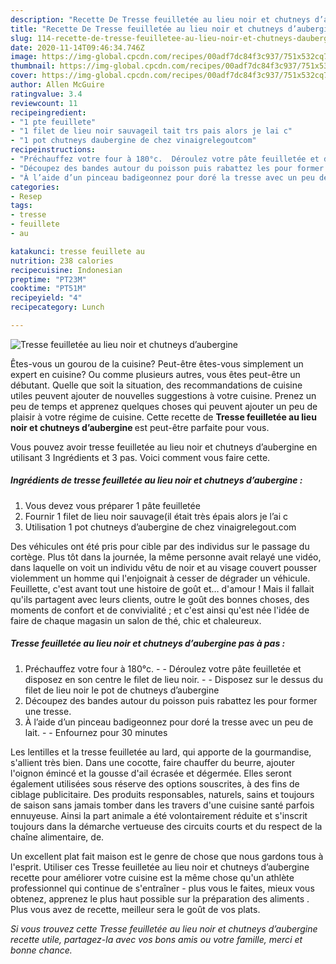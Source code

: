 ```yaml
---
description: "Recette De Tresse feuilletée au lieu noir et chutneys d’aubergine"
title: "Recette De Tresse feuilletée au lieu noir et chutneys d’aubergine"
slug: 114-recette-de-tresse-feuilletee-au-lieu-noir-et-chutneys-daubergine
date: 2020-11-14T09:46:34.746Z
image: https://img-global.cpcdn.com/recipes/00adf7dc84f3c937/751x532cq70/tresse-feuilletee-au-lieu-noir-et-chutneys-daubergine-photo-principale-de-la-recette.jpg
thumbnail: https://img-global.cpcdn.com/recipes/00adf7dc84f3c937/751x532cq70/tresse-feuilletee-au-lieu-noir-et-chutneys-daubergine-photo-principale-de-la-recette.jpg
cover: https://img-global.cpcdn.com/recipes/00adf7dc84f3c937/751x532cq70/tresse-feuilletee-au-lieu-noir-et-chutneys-daubergine-photo-principale-de-la-recette.jpg
author: Allen McGuire
ratingvalue: 3.4
reviewcount: 11
recipeingredient:
- "1 pte feuillete"
- "1 filet de lieu noir sauvageil tait trs pais alors je lai c"
- "1 pot chutneys daubergine de chez vinaigrelegoutcom"
recipeinstructions:
- "Préchauffez votre four à 180°c.  Déroulez votre pâte feuilletée et disposez en son centre le filet de lieu noir.  Disposez sur le dessus du filet de lieu noir le pot de chutneys d’aubergine"
- "Découpez des bandes autour du poisson puis rabattez les pour former une tresse."
- "À l’aide d’un pinceau badigeonnez pour doré la tresse avec un peu de lait.  Enfournez pour 30 minutes"
categories:
- Resep
tags:
- tresse
- feuillete
- au

katakunci: tresse feuillete au 
nutrition: 238 calories
recipecuisine: Indonesian
preptime: "PT23M"
cooktime: "PT51M"
recipeyield: "4"
recipecategory: Lunch

---
```



![Tresse feuilletée au lieu noir et chutneys d’aubergine](https://img-global.cpcdn.com/recipes/00adf7dc84f3c937/751x532cq70/tresse-feuilletee-au-lieu-noir-et-chutneys-daubergine-photo-principale-de-la-recette.jpg)

Êtes-vous un gourou de la cuisine? Peut-être êtes-vous simplement un expert en cuisine? Ou comme plusieurs autres, vous êtes peut-être un débutant. Quelle que soit la situation, des recommandations de cuisine utiles peuvent ajouter de nouvelles suggestions à votre cuisine. Prenez un peu de temps et apprenez quelques choses qui peuvent ajouter un peu de plaisir à votre régime de cuisine. Cette recette de <strong> Tresse feuilletée au lieu noir et chutneys d’aubergine </strong> est peut-être parfaite pour vous.

<!--inarticleads1-->

Vous pouvez avoir tresse feuilletée au lieu noir et chutneys d’aubergine en utilisant 3 Ingrédients et 3 pas. Voici comment vous faire cette.

##### Ingrédients de tresse feuilletée au lieu noir et chutneys d’aubergine :

1. Vous devez vous préparer 1 pâte feuilletée
1. Fournir 1 filet de lieu noir sauvage(il était très épais alors je l’ai c
1. Utilisation 1 pot chutneys d’aubergine de chez vinaigrelegout.com


Des véhicules ont été pris pour cible par des individus sur le passage du cortège. Plus tôt dans la journée, la même personne avait relayé une vidéo, dans laquelle on voit un individu vêtu de noir et au visage couvert pousser violemment un homme qui l&#39;enjoignait à cesser de dégrader un véhicule. Feuillette, c&#39;est avant tout une histoire de goût et… d&#39;amour ! Mais il fallait qu&#39;ils partagent avec leurs clients, outre le goût des bonnes choses, des moments de confort et de convivialité ; et c&#39;est ainsi qu&#39;est née l&#39;idée de faire de chaque magasin un salon de thé, chic et chaleureux. 

<!--inarticleads2-->

##### Tresse feuilletée au lieu noir et chutneys d’aubergine pas à pas :

1. Préchauffez votre four à 180°c. -  - Déroulez votre pâte feuilletée et disposez en son centre le filet de lieu noir. -  - Disposez sur le dessus du filet de lieu noir le pot de chutneys d’aubergine
1. Découpez des bandes autour du poisson puis rabattez les pour former une tresse.
1. À l’aide d’un pinceau badigeonnez pour doré la tresse avec un peu de lait. -  - Enfournez pour 30 minutes


Les lentilles et la tresse feuilletée au lard, qui apporte de la gourmandise, s&#39;allient très bien. Dans une cocotte, faire chauffer du beurre, ajouter l&#39;oignon émincé et la gousse d&#39;ail écrasée et dégermée. Elles seront également utilisées sous réserve des options souscrites, à des fins de ciblage publicitaire. Des produits responsables, naturels, sains et toujours de saison sans jamais tomber dans les travers d&#39;une cuisine santé parfois ennuyeuse. Ainsi la part animale a été volontairement réduite et s&#39;inscrit toujours dans la démarche vertueuse des circuits courts et du respect de la chaîne alimentaire, de. 

<!--inarticleads1-->

<p>
Un excellent plat fait maison est le genre de chose que nous gardons tous à l'esprit. Utiliser ces Tresse feuilletée au lieu noir et chutneys d’aubergine recette pour améliorer votre cuisine est la même chose qu'un athlète professionnel qui continue de s'entraîner - plus vous le faites, mieux vous obtenez, apprenez le plus haut possible sur la préparation des aliments . Plus vous avez de recette, meilleur sera le goût de vos plats.
</p>

<p>
<i>Si vous trouvez cette Tresse feuilletée au lieu noir et chutneys d’aubergine recette utile, partagez-la avec vos bons amis ou votre famille, merci et bonne chance.</i>
</p>
